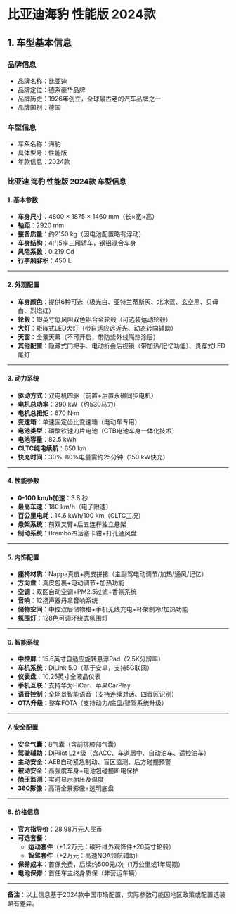 
# 比亚迪海豹 性能版 2024款
## 1. 车型基本信息
### 品牌信息
- 品牌名称：比亚迪
- 品牌定位：德系豪华品牌
- 品牌历史：1926年创立，全球最古老的汽车品牌之一
- 品牌国别：德国

### 车型信息
- 车系名称：海豹
- 具体型号：性能版
- 年款信息：2024款

### 比亚迪 海豹 性能版 2024款 车型信息  

#### **1. 基本参数**  
- **车身尺寸**：4800 × 1875 × 1460 mm（长×宽×高）  
- **轴距**：2920 mm  
- **整备质量**：约2150 kg（因电池配置略有浮动）  
- **车身结构**：4门5座三厢轿车，钢铝混合车身  
- **风阻系数**：0.219 Cd  
- **行李厢容积**：450 L  

---

#### **2. 外观配置**  
- **车身颜色**：提供6种可选（极光白、亚特兰蒂斯灰、北冰蓝、玄空黑、贝母白、烈焰红）  
- **轮毂**：19英寸低风阻双色铝合金轮毂（可选装运动轮毂）  
- **大灯**：矩阵式LED大灯（带自适应远近光、动态转向辅助）  
- **天窗**：全景天幕（不可开启，带防紫外线隔热涂层）  
- **其他配置**：隐藏式门把手、电动折叠后视镜（带加热/记忆功能）、贯穿式LED尾灯  

---

#### **3. 动力系统**  
- **驱动方式**：双电机四驱（前置+后置永磁同步电机）  
- **电机总功率**：390 kW（约530马力）  
- **电机总扭矩**：670 N·m  
- **变速箱**：单速固定齿比变速箱（电动车专用）  
- **电池类型**：磷酸铁锂刀片电池（CTB电池车身一体化技术）  
- **电池容量**：82.5 kWh  
- **CLTC纯电续航**：650 km  
- **快充时间**：30%-80%电量需约25分钟（150 kW快充）  

---

#### **4. 性能参数**  
- **0-100 km/h加速**：3.8 秒  
- **最高车速**：180 km/h（电子限速）  
- **百公里电耗**：14.6 kWh/100 km（CLTC工况）  
- **悬架系统**：前双叉臂+后五连杆独立悬架  
- **制动系统**：Brembo四活塞卡钳+打孔通风盘  

---

#### **5. 内饰配置**  
- **座椅材质**：Nappa真皮+麂皮拼接（主副驾电动调节/加热/通风/记忆）  
- **方向盘**：真皮包裹+电动调节+加热功能  
- **空调**：双区自动空调+PM2.5过滤+香氛系统  
- **音响**：12扬声器丹拿音响系统  
- **储物空间**：中控双层储物格+手机无线充电+杯架制冷/加热功能  
- **氛围灯**：128色可调环绕式氛围灯  

---

#### **6. 智能系统**  
- **中控屏**：15.6英寸自适应旋转悬浮Pad（2.5K分辨率）  
- **车机系统**：DiLink 5.0（基于安卓，支持5G联网）  
- **仪表盘**：10.25英寸全液晶仪表  
- **手机互联**：支持华为HiCar、苹果CarPlay  
- **语音控制**：全场景智能语音（支持连续对话、四音区识别）  
- **OTA升级**：整车FOTA（支持动力/底盘/智驾系统升级）  

---

#### **7. 安全配置**  
- **安全气囊**：8气囊（含前排膝部气囊）  
- **驾驶辅助**：DiPilot L2+级（含ACC、车道居中、自动泊车、遥控泊车）  
- **主动安全**：AEB自动紧急制动、盲区监测、后方碰撞预警  
- **被动安全**：高强度车身+电池包碰撞断电保护  
- **胎压监测**：实时显示胎压及温度  
- **360影像**：高清全景影像+透明底盘  

---

#### **8. 价格信息**  
- **官方指导价**：28.98万元人民币  
- **可选套餐**：  
  - **运动套件**（+1.2万元：碳纤维外观饰件+20英寸轮毂）  
  - **智驾套件**（+2万元：高速NOA领航辅助）  
- **保养成本**：首保免费，后续约500元/次（1万公里或1年周期）  
- **电池保修**：首任车主终身质保（非营运车辆）  

---

**备注**：以上信息基于2024款中国市场配置，实际参数可能因地区政策或配置选装略有差异。
